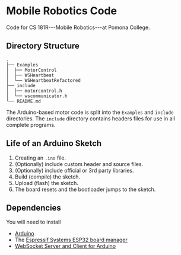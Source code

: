 # Mobile Robotics Code

Code for CS 181R---Mobile Robotics---at Pomona College.

## Directory Structure

```text
.
├── Examples
│  ├── MotorControl
│  ├── WSHeartbeat
│  └── WSHeartbeatRefactored
├── include
│  ├── motorcontrol.h
│  └── wscommunicator.h
└── README.md
```

The Arduino-based motor code is split into the `Examples` and `include` directories. The `include` directory contains headers files for use in all complete programs.

## Life of an Arduino Sketch

1. Creating an `.ino` file.
2. (Optionally) include custom header and source files.
3. (Optionally) include official or 3rd party libraries.
4. Build (compile) the sketch.
5. Upload (flash) the sketch.
6. The board resets and the bootloader jumps to the sketch.

## Dependencies

You will need to install

- [Arduino](https://www.arduino.cc/en/software)
- The [Espressif Systems ESP32 board manager](https://github.com/espressif/arduino-esp32)
- [WebSocket Server and Client for Arduino](https://github.com/Links2004/arduinoWebSockets)
